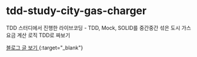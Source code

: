 # tdd-study-city-gas-charger
TDD 스터디에서 진행한 라이브코딩 - TDD, Mock, SOLID를 중간중간 섞은 도시 가스 요금 계산 로직 TDD로 짜보기

[ 블로그 글 보기 ](https://nahwasa.com/entry/TDD-Mock-SOLID-%EC%96%98%EA%B8%B0-%EB%8F%84%EC%8B%9C-%EA%B0%80%EC%8A%A4-%EC%9A%94%EA%B8%88-%EA%B3%84%EC%82%B0){:target="_blank"}
